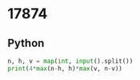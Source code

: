 # 17874

## Python

```python
n, h, v = map(int, input().split())
print(4*max(n-h, h)*max(v, n-v))
```
